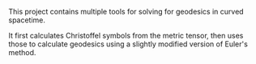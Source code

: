 This project contains multiple tools for solving for geodesics in curved spacetime.

It first calculates Christoffel symbols from the metric tensor, then uses those to calculate geodesics using a slightly modified version of Euler's method.
